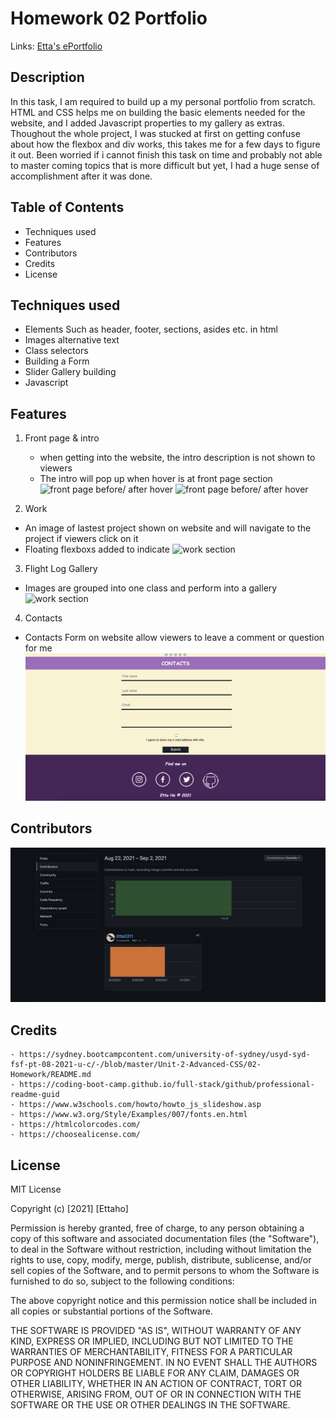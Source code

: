 # Homework 02 Portfolio

Links: [Etta's ePortfolio](https://etta0311.github.io/Professional-Portfolio/)

## Description

In this task, I am required to build up a my personal portfolio from scratch.
HTML and CSS helps me on building the basic elements needed for the website, and I added Javascript properties to my gallery as extras.
Thoughout the whole project, I was stucked at first on getting confuse about how the flexbox and div works,
this takes me for a few days to figure it out.
Been worried if i cannot finish this task on time and probably not able to master coming topics that is more difficult but yet,
I had a huge sense of accomplishment after it was done.

## Table of Contents

   - Techniques used
   - Features
   - Contributors
   - Credits
   - License

## Techniques used

   - Elements Such as header, footer, sections, asides etc. in html
   - Images alternative text
   - Class selectors
   - Building a Form
   - Slider Gallery building
   - Javascript

## Features

1. Front page & intro
   - when getting into the website, the intro description is not shown to viewers
   - The intro will pop up when hover is at front page section
   ![front page before/ after hover](./RMimages/1.png)
   ![front page before/ after hover](./RMimages/2.png)

2. Work
  - An image of lastest project shown on website and will navigate to the project if viewers click on it
  - Floating flexboxs added to indicate 
   ![work section](./RMimages/3.png)

3. Flight Log Gallery
  - Images are grouped into one class and perform into a gallery
   ![work section](./RMimages/4.png)

4. Contacts
  - Contacts Form on website allow viewers to leave a comment or question for me
   ![work section](./RMimages/5.png)

## Contributors

   ![Contributors](./RMimages/-1.png)

## Credits
    - https://sydney.bootcampcontent.com/university-of-sydney/usyd-syd-fsf-pt-08-2021-u-c/-/blob/master/Unit-2-Advanced-CSS/02-Homework/README.md
    - https://coding-boot-camp.github.io/full-stack/github/professional-readme-guid
    - https://www.w3schools.com/howto/howto_js_slideshow.asp
    - https://www.w3.org/Style/Examples/007/fonts.en.html
    - https://htmlcolorcodes.com/
    - https://choosealicense.com/
    
## License
MIT License

Copyright (c) [2021] [Ettaho]

Permission is hereby granted, free of charge, to any person obtaining a copy
of this software and associated documentation files (the "Software"), to deal
in the Software without restriction, including without limitation the rights
to use, copy, modify, merge, publish, distribute, sublicense, and/or sell
copies of the Software, and to permit persons to whom the Software is
furnished to do so, subject to the following conditions:

The above copyright notice and this permission notice shall be included in all
copies or substantial portions of the Software.

THE SOFTWARE IS PROVIDED "AS IS", WITHOUT WARRANTY OF ANY KIND, EXPRESS OR
IMPLIED, INCLUDING BUT NOT LIMITED TO THE WARRANTIES OF MERCHANTABILITY,
FITNESS FOR A PARTICULAR PURPOSE AND NONINFRINGEMENT. IN NO EVENT SHALL THE
AUTHORS OR COPYRIGHT HOLDERS BE LIABLE FOR ANY CLAIM, DAMAGES OR OTHER
LIABILITY, WHETHER IN AN ACTION OF CONTRACT, TORT OR OTHERWISE, ARISING FROM,
OUT OF OR IN CONNECTION WITH THE SOFTWARE OR THE USE OR OTHER DEALINGS IN THE
SOFTWARE.
